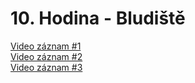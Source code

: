 # 10. Hodina - Bludiště

[Video záznam #1](https://youtu.be/byTesfW6G_g)  
[Video záznam #2](https://youtu.be/eKNA3VjlRWs)  
[Video záznam #3](https://youtu.be/uJ_P474e_ws)  
